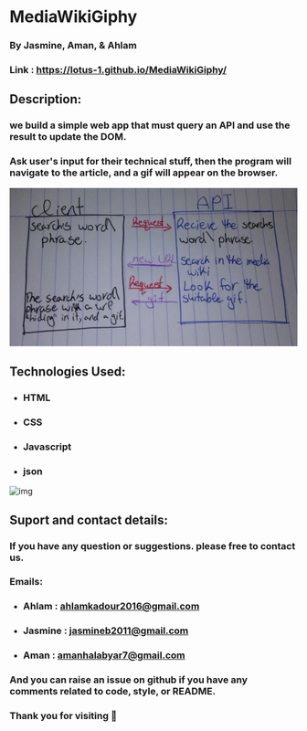 # MediaWikiGiphy
### By Jasmine, Aman, & Ahlam

### Link :   https://lotus-1.github.io/MediaWikiGiphy/

## Description:

### we build a simple web app that must query an API and use the result to update the DOM.
### Ask user's input for their technical stuff, then the program will navigate to the article, and a gif will appear on the browser.

![picture](assets/architecture.jpeg)

## Technologies Used:
* ### HTML
* ### CSS
* ### Javascript
* ### json

![img](https://media2.giphy.com/media/ko7twHhomhk8E/giphy.gif)

## Suport and contact details:

### If you have any question or suggestions. please free to contact us.

### Emails:
* ###  Ahlam : ahlamkadour2016@gmail.com
* ### Jasmine : jasmineb2011@gmail.com
* ### Aman : amanhalabyar7@gmail.com

### And you can raise an issue on github if you have any comments related to code, style, or README.

### Thank you for visiting :rose:
